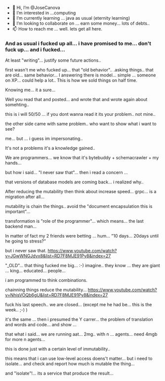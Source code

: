 - 👋 Hi, I’m @JoseCanova
- 👀 I’m interested in ...computing
- 🌱 I’m currently learning ... java as usual (eternity learning)
- 💞️ I’m looking to collaborate on ... earn some money... lots of debts..
- 📫 How to reach me ... well. lets get all here.

<!---
JoseCanova/JoseCanova is a ✨ special ✨ repository because its `README.md` (this file) appears on your GitHub profile.
You can click the Preview link to take a look at your changes.
--->
### And as usual i fucked up all... i have promised to me... don't fuck up... and i fucked... 
At least "writing"... justify some future actions.. 

first wasn't me who fucked up... that "old behavior".. .asking things.. that are old... same behavior... 
I answering there is model... simple ... someone on XP... could help a lot.. 
This is how we sold things on half time.

Knowing me... it a sure... 

Well you read that and posted... and wrote that and wrote again about somehting.. 

this is i will 50/50 ... if you dont wanna read it its your problem.. not mine.. 

the other side came with same problem.. who want to show what i want to see?

me... but ... i guess im impersonating.. 

It's not a problems it's a knowledge gained..

We are programmers... we know that it's bytebuddy + schemacrawler + my hands... 

but how i said... "I never saw that"... then i read a concern ... 

that versions of database models are coming back... i realized why..

After reducing the mutability then think about increase speed... grpc... is a migration after all... 

mutability is chain the things.. avoid the "document encapsulation this is important"... 

transformation is "role of the programmer"... which means... the last backend man... 

In matter of fact my 2 friends were betting ... hum... "10 days... 20days until he going to stress?"

but i never saw that. https://www.youtube.com/watch?v=JGwWNGJdvx8&list=RD7F8MJE91Py8&index=27

"_OLD"... that thing fucked me big... :-) imagine.. they know ... 
they are giant ... king... educated... people... 

i am programmed to think combinations.

chainning things reduce the mutability... https://www.youtube.com/watch?v=NhisVOQb6gU&list=RD7F8MJE91Py8&index=27

fuck his last speech.. we are closed... (except me he had be... this is the week.. ;-) ) 

it's the same ... then i presumed the Y carrer... the problem of translation and words and code... and show ... 

that what i said... we are running aat... 2mg.. with n ... agents... need 4mgb for more n agents...

this is done just with a certain level of immutability.. 

this means that i can use low-level access doens't matter... but i need to isolate... and check and report how much is mutable the thing... 

and "isolate"!... its a service that produce the result... 

